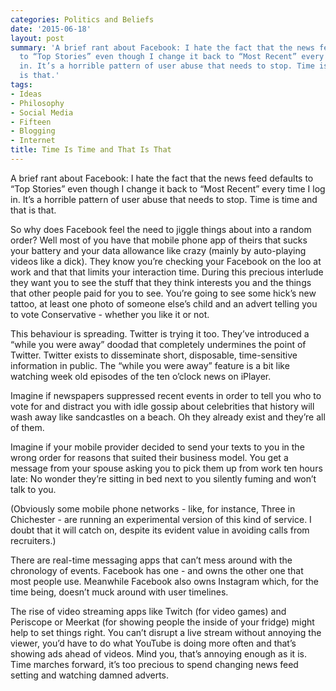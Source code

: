 ```yaml
---
categories: Politics and Beliefs
date: '2015-06-18'
layout: post
summary: 'A brief rant about Facebook: I hate the fact that the news feed defaults
  to “Top Stories” even though I change it back to “Most Recent” every time I log
  in. It’s a horrible pattern of user abuse that needs to stop. Time is time and that
  is that.'
tags:
- Ideas
- Philosophy
- Social Media
- Fifteen
- Blogging
- Internet
title: Time Is Time and That Is That
---
```


A brief rant about Facebook: I hate the fact that the news feed defaults to “Top Stories” even though I change it back to “Most Recent” every time I log in. It’s a horrible pattern of user abuse that needs to stop. Time is time and that is that.

So why does Facebook feel the need to jiggle things about into a random order? Well most of you have that mobile phone app of theirs that sucks your battery and your data allowance like crazy (mainly by auto-playing videos like a dick). They know you’re checking your Facebook on the loo at work and that that limits your interaction time. During this precious interlude they want you to see the stuff that they think interests you and the things that other people paid for you to see. You’re going to see some hick’s new tattoo, at least one photo of someone else’s child and an advert telling you to vote Conservative - whether you like it or not.

This behaviour is spreading. Twitter is trying it too. They’ve introduced a “while you were away” doodad that completely undermines the point of Twitter. Twitter exists to disseminate short, disposable, time-sensitive information in public. The “while you were away” feature is a bit like watching week old episodes of the ten o’clock news on iPlayer.

Imagine if newspapers suppressed recent events in order to tell you who to vote for and distract you with idle gossip about celebrities that history will wash away like sandcastles on a beach. Oh they already exist and they’re all of them.

Imagine if your mobile provider decided to send your texts to you in the wrong order for reasons that suited their business model. You get a message from your spouse asking you to pick them up from work ten hours late: No wonder they’re sitting in bed next to you silently fuming and won’t talk to you.

(Obviously some mobile phone networks - like, for instance, Three in Chichester - are running an experimental version of this kind of service. I doubt that it will catch on, despite its evident value in avoiding calls from recruiters.)

There are real-time messaging apps that can’t mess around with the chronology of events. Facebook has one - and owns the other one that most people use. Meanwhile Facebook also owns Instagram which, for the time being, doesn’t muck around with user timelines.

The rise of video streaming apps like Twitch (for video games) and Periscope or Meerkat (for showing people the inside of your fridge) might help to set things right. You can’t disrupt a live stream without annoying the viewer, you’d have to do what YouTube is doing more often and that’s showing ads ahead of videos. Mind you, that’s annoying enough as it is. Time marches forward, it’s too precious to spend changing news feed setting and watching damned adverts.